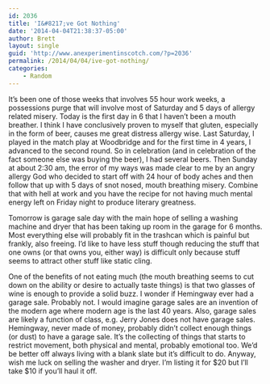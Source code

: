 ```yaml
---
id: 2036
title: 'I&#8217;ve Got Nothing'
date: '2014-04-04T21:38:37-05:00'
author: Brett
layout: single
guid: 'http://www.anexperimentinscotch.com/?p=2036'
permalink: /2014/04/04/ive-got-nothing/
categories:
    - Random
---
```


It’s been one of those weeks that involves 55 hour work weeks, a possessions purge that will involve most of Saturday and 5 days of allergy related misery. Today is the first day in 6 that I haven’t been a mouth breather. I think I have conclusively proven to myself that gluten, especially in the form of beer, causes me great distress allergy wise. Last Saturday, I played in the match play at Woodbridge and for the first time in 4 years, I advanced to the second round. So in celebration (and in celebration of the fact someone else was buying the beer), I had several beers. Then Sunday at about 2:30 am, the error of my ways was made clear to me by an angry allergy God who decided to start off with 24 hour of body aches and then follow that up with 5 days of snot nosed, mouth breathing misery. Combine that with hell at work and you have the recipe for not having much mental energy left on Friday night to produce literary greatness.

Tomorrow is garage sale day with the main hope of selling a washing machine and dryer that has been taking up room in the garage for 6 months. Most everything else will probably fit in the trashcan which is painful but frankly, also freeing. I’d like to have less stuff though reducing the stuff that one owns (or that owns you, either way) is difficult only because stuff seems to attract other stuff like static cling.

One of the benefits of not eating much (the mouth breathing seems to cut down on the ability or desire to actually taste things) is that two glasses of wine is enough to provide a solid buzz. I wonder if Hemingway ever had a garage sale. Probably not. I would imagine garage sales are an invention of the modern age where modern age is the last 40 years. Also, garage sales are likely a function of class, e.g. Jerry Jones does not have garage sales. Hemingway, never made of money, probably didn’t collect enough things (or dust) to have a garage sale. It’s the collecting of things that starts to restrict movement, both physical and mental, probably emotional too. We’d be better off always living with a blank slate but it’s difficult to do. Anyway, wish me luck on selling the washer and dryer. I’m listing it for $20 but I’ll take $10 if you’ll haul it off.